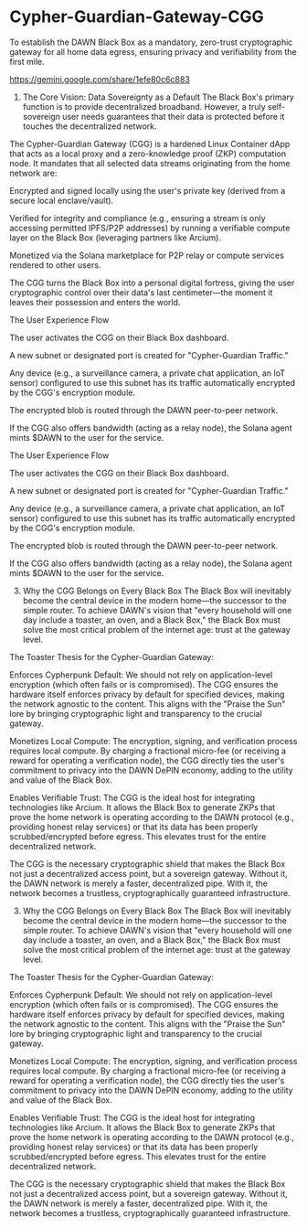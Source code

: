 # Cypher-Guardian-Gateway-CGG
To establish the DAWN Black Box as a mandatory, zero-trust cryptographic gateway for all home data egress, ensuring privacy and verifiability from the first mile.

https://gemini.google.com/share/1efe80c6c883

1. The Core Vision: Data Sovereignty as a Default
The Black Box's primary function is to provide decentralized broadband. However, a truly self-sovereign user needs guarantees that their data is protected before it touches the decentralized network.

The Cypher-Guardian Gateway (CGG) is a hardened Linux Container dApp that acts as a local proxy and a zero-knowledge proof (ZKP) computation node. It mandates that all selected data streams originating from the home network are:

Encrypted and signed locally using the user's private key (derived from a secure local enclave/vault).

Verified for integrity and compliance (e.g., ensuring a stream is only accessing permitted IPFS/P2P addresses) by running a verifiable compute layer on the Black Box (leveraging partners like Arcium).

Monetized via the Solana marketplace for P2P relay or compute services rendered to other users.

The CGG turns the Black Box into a personal digital fortress, giving the user cryptographic control over their data's last centimeter—the moment it leaves their possession and enters the world.

The User Experience Flow

The user activates the CGG on their Black Box dashboard.

A new subnet or designated port is created for "Cypher-Guardian Traffic."

Any device (e.g., a surveillance camera, a private chat application, an IoT sensor) configured to use this subnet has its traffic automatically encrypted by the CGG's encryption module.

The encrypted blob is routed through the DAWN peer-to-peer network.

If the CGG also offers bandwidth (acting as a relay node), the Solana agent mints $DAWN to the user for the service.

The User Experience Flow

The user activates the CGG on their Black Box dashboard.

A new subnet or designated port is created for "Cypher-Guardian Traffic."

Any device (e.g., a surveillance camera, a private chat application, an IoT sensor) configured to use this subnet has its traffic automatically encrypted by the CGG's encryption module.

The encrypted blob is routed through the DAWN peer-to-peer network.

If the CGG also offers bandwidth (acting as a relay node), the Solana agent mints $DAWN to the user for the service.

3. Why the CGG Belongs on Every Black Box
The Black Box will inevitably become the central device in the modern home—the successor to the simple router. To achieve DAWN's vision that "every household will one day include a toaster, an oven, and a Black Box," the Black Box must solve the most critical problem of the internet age: trust at the gateway level.

The Toaster Thesis for the Cypher-Guardian Gateway:

Enforces Cypherpunk Default: We should not rely on application-level encryption (which often fails or is compromised). The CGG ensures the hardware itself enforces privacy by default for specified devices, making the network agnostic to the content. This aligns with the "Praise the Sun" lore by bringing cryptographic light and transparency to the crucial gateway.

Monetizes Local Compute: The encryption, signing, and verification process requires local compute. By charging a fractional micro-fee (or receiving a reward for operating a verification node), the CGG directly ties the user's commitment to privacy into the DAWN DePIN economy, adding to the utility and value of the Black Box.

Enables Verifiable Trust: The CGG is the ideal host for integrating technologies like Arcium. It allows the Black Box to generate ZKPs that prove the home network is operating according to the DAWN protocol (e.g., providing honest relay services) or that its data has been properly scrubbed/encrypted before egress. This elevates trust for the entire decentralized network.

The CGG is the necessary cryptographic shield that makes the Black Box not just a decentralized access point, but a sovereign gateway. Without it, the DAWN network is merely a faster, decentralized pipe. With it, the network becomes a trustless, cryptographically guaranteed infrastructure.

3. Why the CGG Belongs on Every Black Box
The Black Box will inevitably become the central device in the modern home—the successor to the simple router. To achieve DAWN's vision that "every household will one day include a toaster, an oven, and a Black Box," the Black Box must solve the most critical problem of the internet age: trust at the gateway level.

The Toaster Thesis for the Cypher-Guardian Gateway:

Enforces Cypherpunk Default: We should not rely on application-level encryption (which often fails or is compromised). The CGG ensures the hardware itself enforces privacy by default for specified devices, making the network agnostic to the content. This aligns with the "Praise the Sun" lore by bringing cryptographic light and transparency to the crucial gateway.

Monetizes Local Compute: The encryption, signing, and verification process requires local compute. By charging a fractional micro-fee (or receiving a reward for operating a verification node), the CGG directly ties the user's commitment to privacy into the DAWN DePIN economy, adding to the utility and value of the Black Box.

Enables Verifiable Trust: The CGG is the ideal host for integrating technologies like Arcium. It allows the Black Box to generate ZKPs that prove the home network is operating according to the DAWN protocol (e.g., providing honest relay services) or that its data has been properly scrubbed/encrypted before egress. This elevates trust for the entire decentralized network.

The CGG is the necessary cryptographic shield that makes the Black Box not just a decentralized access point, but a sovereign gateway. Without it, the DAWN network is merely a faster, decentralized pipe. With it, the network becomes a trustless, cryptographically guaranteed infrastructure.
